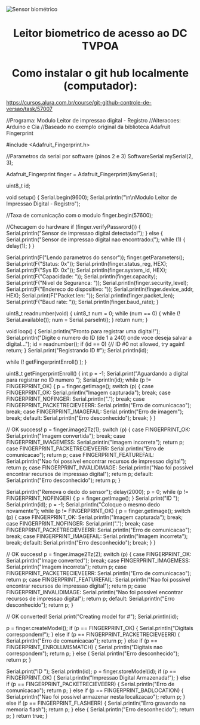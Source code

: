 ![Sensor biométrico](https://github.com/ElisandroSoares/ElisandroSoares/assets/142903512/7859cb6f-b370-497d-be42-9d6a362f6e4a)

<h1 align="center"> Leitor biometrico de acesso ao DC TVPOA </h1>

<h1 align="center"> Como instalar o git hub localmente (computador):</h1>

 https://cursos.alura.com.br/course/git-github-controle-de-versao/task/57007

//Programa: Modulo Leitor de impressao digital - Registro
//Alteracoes: Arduino e Cia
//Baseado no exemplo original da biblioteca Adafruit Fingerprint

#include <Adafruit_Fingerprint.h>

//Parametros da serial por software (pinos 2 e 3)
SoftwareSerial mySerial(2, 3);

Adafruit_Fingerprint finger = Adafruit_Fingerprint(&mySerial);

uint8_t id;

void setup()
{
  Serial.begin(9600);
  Serial.println("\n\nModulo Leitor de Impressao Digital - Registro");

  //Taxa de comunicação com o modulo
  finger.begin(57600);

  //Checagem do hardware
  if (finger.verifyPassword()) {
    Serial.println("Sensor de impressao digital detectado!");
  } else {
    Serial.println("Sensor de impressao digital nao encontrado:(");
    while (1) {
      delay(1);
    }
  }

  Serial.println(F("Lendo parametros do sensor"));
  finger.getParameters();
  Serial.print(F("Status: 0x")); Serial.println(finger.status_reg, HEX);
  Serial.print(F("Sys ID: 0x")); Serial.println(finger.system_id, HEX);
  Serial.print(F("Capacidade: ")); Serial.println(finger.capacity);
  Serial.print(F("Nivel de Seguranca: ")); Serial.println(finger.security_level);
  Serial.print(F("Endereco do dispositivo: ")); Serial.println(finger.device_addr, HEX);
  Serial.print(F("Packet len: ")); Serial.println(finger.packet_len);
  Serial.print(F("Baud rate: ")); Serial.println(finger.baud_rate);
}

uint8_t readnumber(void)
{
  uint8_t num = 0;
  while (num == 0) {
    while (! Serial.available());
    num = Serial.parseInt();
  }
  return num;
}

void loop()
{
  Serial.println("Pronto para registrar uma digital!");
  Serial.println("Digite o numero do ID (de 1 a 240) onde voce deseja salvar a digital...");
  id = readnumber();
  if (id == 0) {// ID #0 not allowed, try again!
    return;
  }
  Serial.print("Registrando ID #");
  Serial.println(id);

  while (!  getFingerprintEnroll() );
}

uint8_t getFingerprintEnroll()
{
  int p = -1;
  Serial.print("Aguardando a digital para registrar no ID numero "); Serial.println(id);
  while (p != FINGERPRINT_OK) {
    p = finger.getImage();
    switch (p) {
      case FINGERPRINT_OK:
        Serial.println("Imagem capturada");
        break;
      case FINGERPRINT_NOFINGER:
        Serial.println(".");
        break;
      case FINGERPRINT_PACKETRECIEVEERR:
        Serial.println("Erro de comunicacao");
        break;
      case FINGERPRINT_IMAGEFAIL:
        Serial.println("Erro de imagem");
        break;
      default:
        Serial.println("Erro desconhecido");
        break;
    }
  }

  // OK success!
  p = finger.image2Tz(1);
  switch (p)
  {
    case FINGERPRINT_OK:
      Serial.println("Imagem convertida");
      break;
    case FINGERPRINT_IMAGEMESS:
      Serial.println("Imagem incorreta");
      return p;
    case FINGERPRINT_PACKETRECIEVEERR:
      Serial.println("Erro de comunicacao");
      return p;
    case FINGERPRINT_FEATUREFAIL:
      Serial.println("Nao foi possivel encontrar recursos de impressao digital");
      return p;
    case FINGERPRINT_INVALIDIMAGE:
      Serial.println("Nao foi possivel encontrar recursos de impressao digital");
      return p;
    default:
      Serial.println("Erro desconhecido");
      return p;
  }

  Serial.println("Remova o dedo do sensor");
  delay(2000);
  p = 0;
  while (p != FINGERPRINT_NOFINGER) {
    p = finger.getImage();
  }
  Serial.print("ID "); Serial.println(id);
  p = -1;
  Serial.println("Coloque o mesmo dedo novamente");
  while (p != FINGERPRINT_OK) {
    p = finger.getImage();
    switch (p) {
      case FINGERPRINT_OK:
        Serial.println("Imagem capturada");
        break;
      case FINGERPRINT_NOFINGER:
        Serial.print(".");
        break;
      case FINGERPRINT_PACKETRECIEVEERR:
        Serial.println("Erro de comunicacao");
        break;
      case FINGERPRINT_IMAGEFAIL:
        Serial.println("Imagem incorreta");
        break;
      default:
        Serial.println("Erro desconhecido");
        break;
    }
  }

  // OK success!
  p = finger.image2Tz(2);
  switch (p) {
    case FINGERPRINT_OK:
      Serial.println("Image converted");
      break;
    case FINGERPRINT_IMAGEMESS:
      Serial.println("Imagem incorreta");
      return p;
    case FINGERPRINT_PACKETRECIEVEERR:
      Serial.println("Erro de comunicacao");
      return p;
    case FINGERPRINT_FEATUREFAIL:
      Serial.println("Nao foi possivel encontrar recursos de impressao digital");
      return p;
    case FINGERPRINT_INVALIDIMAGE:
      Serial.println("Nao foi possivel encontrar recursos de impressao digital");
      return p;
    default:
      Serial.println("Erro desconhecido");
      return p;
  }

  // OK converted!
  Serial.print("Creating model for #");  Serial.println(id);

  p = finger.createModel();
  if (p == FINGERPRINT_OK) {
    Serial.println("Digitais correspondem!");
  } else if (p == FINGERPRINT_PACKETRECIEVEERR) {
    Serial.println("Erro de comunicacao");
    return p;
  } else if (p == FINGERPRINT_ENROLLMISMATCH) {
    Serial.println("Digitais nao correspondem");
    return p;
  } else {
    Serial.println("Erro desconhecido");
    return p;
  }

  Serial.print("ID "); Serial.println(id);
  p = finger.storeModel(id);
  if (p == FINGERPRINT_OK) {
    Serial.println("Impressao Digital Armazenada!");
  } else if (p == FINGERPRINT_PACKETRECIEVEERR) {
    Serial.println("Erro de comunicacao");
    return p;
  } else if (p == FINGERPRINT_BADLOCATION) {
    Serial.println("Nao foi possivel armazenar nesta localizacao");
    return p;
  } else if (p == FINGERPRINT_FLASHERR) {
    Serial.println("Erro gravando na memoria flash");
    return p;
  } else {
    Serial.println("Erro desconhecido");
    return p;
  }
  return true;
}
